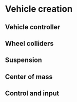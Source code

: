 # Vehicle creation


## Vehicle controller

## Wheel colliders

## Suspension

## Center of mass

## Control and input


